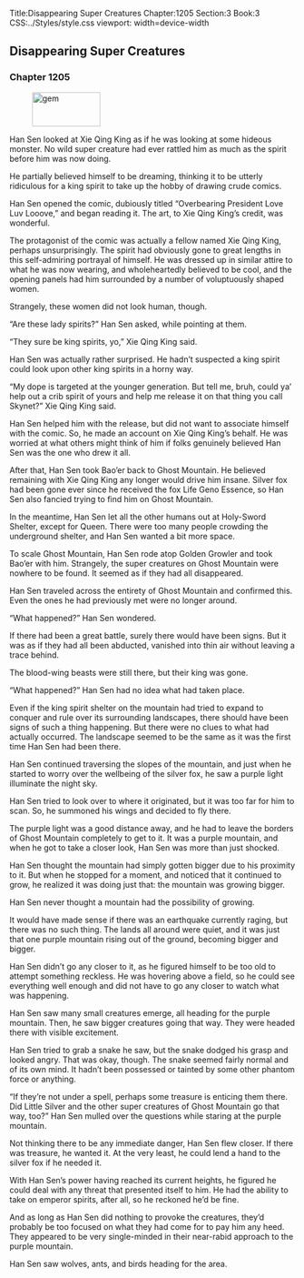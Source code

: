 Title:Disappearing Super Creatures 
Chapter:1205 
Section:3 
Book:3 
CSS:../Styles/style.css 
viewport: width=device-width
  
## Disappearing Super Creatures
### Chapter 1205
  
<figure>
	<img src="../Images/gem.gif" alt="gem" id="gem" width="120" height="60" />
</figure>
  

  
Han Sen looked at Xie Qing King as if he was looking at some hideous monster. No wild super creature had ever rattled him as much as the spirit before him was now doing.

He partially believed himself to be dreaming, thinking it to be utterly ridiculous for a king spirit to take up the hobby of drawing crude comics.

Han Sen opened the comic, dubiously titled “Overbearing President Love Luv Looove,” and began reading it. The art, to Xie Qing King’s credit, was wonderful.

The protagonist of the comic was actually a fellow named Xie Qing King, perhaps unsurprisingly. The spirit had obviously gone to great lengths in this self-admiring portrayal of himself. He was dressed up in similar attire to what he was now wearing, and wholeheartedly believed to be cool, and the opening panels had him surrounded by a number of voluptuously shaped women.

Strangely, these women did not look human, though.

“Are these lady spirits?” Han Sen asked, while pointing at them.

“They sure be king spirits, yo,” Xie Qing King said.

Han Sen was actually rather surprised. He hadn’t suspected a king spirit could look upon other king spirits in a horny way.

“My dope is targeted at the younger generation. But tell me, bruh, could ya’ help out a crib spirit of yours and help me release it on that thing you call Skynet?” Xie Qing King said.

Han Sen helped him with the release, but did not want to associate himself with the comic. So, he made an account on Xie Qing King’s behalf. He was worried at what others might think of him if folks genuinely believed Han Sen was the one who drew it all.

After that, Han Sen took Bao’er back to Ghost Mountain. He believed remaining with Xie Qing King any longer would drive him insane. Silver fox had been gone ever since he received the fox Life Geno Essence, so Han Sen also fancied trying to find him on Ghost Mountain.

In the meantime, Han Sen let all the other humans out at Holy-Sword Shelter, except for Queen. There were too many people crowding the underground shelter, and Han Sen wanted a bit more space.

To scale Ghost Mountain, Han Sen rode atop Golden Growler and took Bao’er with him. Strangely, the super creatures on Ghost Mountain were nowhere to be found. It seemed as if they had all disappeared.

Han Sen traveled across the entirety of Ghost Mountain and confirmed this. Even the ones he had previously met were no longer around.

“What happened?” Han Sen wondered.

If there had been a great battle, surely there would have been signs. But it was as if they had all been abducted, vanished into thin air without leaving a trace behind.

The blood-wing beasts were still there, but their king was gone.

“What happened?” Han Sen had no idea what had taken place.

Even if the king spirit shelter on the mountain had tried to expand to conquer and rule over its surrounding landscapes, there should have been signs of such a thing happening. But there were no clues to what had actually occurred. The landscape seemed to be the same as it was the first time Han Sen had been there.

Han Sen continued traversing the slopes of the mountain, and just when he started to worry over the wellbeing of the silver fox, he saw a purple light illuminate the night sky.

Han Sen tried to look over to where it originated, but it was too far for him to scan. So, he summoned his wings and decided to fly there.

The purple light was a good distance away, and he had to leave the borders of Ghost Mountain completely to get to it. It was a purple mountain, and when he got to take a closer look, Han Sen was more than just shocked.

Han Sen thought the mountain had simply gotten bigger due to his proximity to it. But when he stopped for a moment, and noticed that it continued to grow, he realized it was doing just that: the mountain was growing bigger.

Han Sen never thought a mountain had the possibility of growing.

It would have made sense if there was an earthquake currently raging, but there was no such thing. The lands all around were quiet, and it was just that one purple mountain rising out of the ground, becoming bigger and bigger.

Han Sen didn’t go any closer to it, as he figured himself to be too old to attempt something reckless. He was hovering above a field, so he could see everything well enough and did not have to go any closer to watch what was happening.

Han Sen saw many small creatures emerge, all heading for the purple mountain. Then, he saw bigger creatures going that way. They were headed there with visible excitement.

Han Sen tried to grab a snake he saw, but the snake dodged his grasp and looked angry. That was okay, though. The snake seemed fairly normal and of its own mind. It hadn’t been possessed or tainted by some other phantom force or anything.

“If they’re not under a spell, perhaps some treasure is enticing them there. Did Little Silver and the other super creatures of Ghost Mountain go that way, too?” Han Sen mulled over the questions while staring at the purple mountain.

Not thinking there to be any immediate danger, Han Sen flew closer. If there was treasure, he wanted it. At the very least, he could lend a hand to the silver fox if he needed it.

With Han Sen’s power having reached its current heights, he figured he could deal with any threat that presented itself to him. He had the ability to take on emperor spirits, after all, so he reckoned he’d be fine.

And as long as Han Sen did nothing to provoke the creatures, they’d probably be too focused on what they had come for to pay him any heed. They appeared to be very single-minded in their near-rabid approach to the purple mountain.

Han Sen saw wolves, ants, and birds heading for the area.